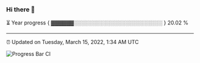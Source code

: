 ### Hi there 👋

⏳ Year progress { ▓▓▓▓▓▓░░░░░░░░░░░░░░░░░░░░░░░░ } 20.02 %

---

⏰ Updated on Tuesday, March 15, 2022, 1:34 AM UTC

![Progress Bar CI](https://github.com/arthurbuhl/arthurbuhl/workflows/Progress%20Bar%20CI/badge.svg)

